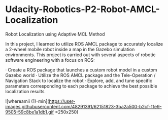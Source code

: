 # Udacity-Robotics-P2-Robot-AMCL-Localization
Robot Localization using Adaptive MCL Method

In this project, I learned to utilize ROS AMCL package to accurately localize a 2-wheel mobile robot inside a map in the Gazebo simulation environments. This project is carried out with several aspects of robotic software engineering with a focus on ROS:

  · Create a ROS package that launches a custom robot model in a custom Gazebo world
  · Utilize the ROS AMCL package and the Tele-Operation / Navigation Stack to localize the robot
  · Explore, add, and tune specific parameters corresponding to each package to achieve the best possible localization results
  
![whereamii (1)-min](https://user-images.githubusercontent.com/48291391/62151823-3ba2a500-b2cf-11e9-9505-59c8be1a1db1.gif =250x250)
